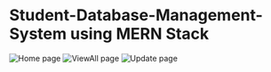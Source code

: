 # Student-Database-Management-System using MERN Stack

![Home page](https://github.com/Shailesh-Verma/Student-Database-Management-System/assets/156694297/e698395c-e9b2-4ae4-8dbc-9f21a43f0e5c)
![ViewAll page](https://github.com/Shailesh-Verma/Student-Database-Management-System/assets/156694297/448024ae-789f-4df7-9faf-ddd53fda0f8a)
![Update page](https://github.com/Shailesh-Verma/Student-Database-Management-System/assets/156694297/706f5de4-d7e5-4b98-86b4-0329a1e803a0)

